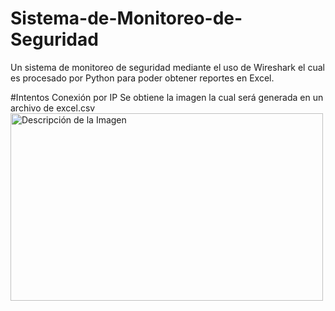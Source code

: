 # Sistema-de-Monitoreo-de-Seguridad
Un sistema de monitoreo de seguridad mediante el uso de Wireshark el cual es procesado por Python para poder obtener reportes en Excel.


#Intentos Conexión por IP
Se obtiene la imagen la cual será generada en un archivo de excel.csv
<img src="Monitoreo-Seguridad/IntentosConexión-IP.png" alt="Descripción de la Imagen" width="500" height="300"/>
